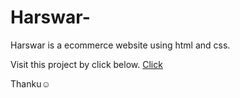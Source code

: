 # Harswar-
Harswar is a ecommerce website using html and css.

Visit this project by click below.
<a href="harswar.netlify.app">Click</a>


Thanku☺️
